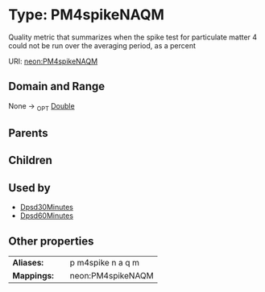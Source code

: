 
# Type: PM4spikeNAQM


Quality metric that summarizes when the spike test for particulate matter 4 could not be run over the averaging period, as a percent

URI: [neon:PM4spikeNAQM](https://data.neonscience.org/PM4spikeNAQM)


## Domain and Range

None ->  <sub>OPT</sub> [Double](types/Double.md)

## Parents


## Children


## Used by

 * [Dpsd30Minutes](Dpsd30Minutes.md)
 * [Dpsd60Minutes](Dpsd60Minutes.md)

## Other properties

|  |  |  |
| --- | --- | --- |
| **Aliases:** | | p m4spike n a q m |
| **Mappings:** | | neon:PM4spikeNAQM |

